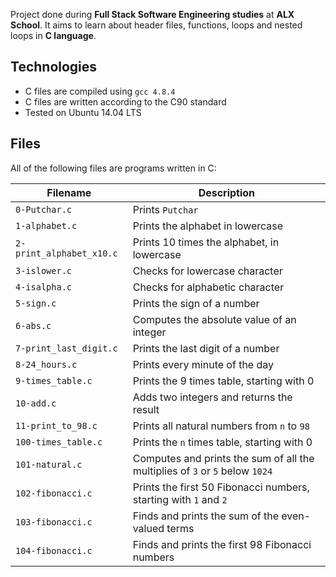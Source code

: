 Project done during **Full Stack Software Engineering studies** at **ALX School**. It aims to learn about header files, functions, loops and nested loops in **C language**.
		
## Technologies		
* C files are compiled using `gcc 4.8.4`
* C files are written according to the C90 standard
* Tested on Ubuntu 14.04 LTS		

## Files		
All of the following files are programs written in C:

| Filename | Description |	
| -------- | ----------- |
| `0-Putchar.c` | Prints `Putchar` |		
| `1-alphabet.c` | Prints the alphabet in lowercase |
| `2-print_alphabet_x10.c` | Prints 10 times the alphabet, in lowercase |
| `3-islower.c` | Checks for lowercase character |
| `4-isalpha.c` | Checks for alphabetic character |
| `5-sign.c` | Prints the sign of a number |
| `6-abs.c` | Computes the absolute value of an integer |
| `7-print_last_digit.c` | Prints the last digit of a number |
| `8-24_hours.c` | Prints every minute of the day |
| `9-times_table.c` | Prints the 9 times table, starting with 0 |
| `10-add.c` | Adds two integers and returns the result |
| `11-print_to_98.c` | Prints all natural numbers from `n` to `98` |
| `100-times_table.c` | Prints the `n` times table, starting with 0 |
| `101-natural.c` | Computes and prints the sum of all the multiplies of `3` or `5` below `1024` |
| `102-fibonacci.c` | Prints the first 50 Fibonacci numbers, starting with `1` and `2` 
| `103-fibonacci.c` | Finds and prints the sum of the even-valued terms |
| `104-fibonacci.c` | Finds and prints the first 98 Fibonacci numbers |
